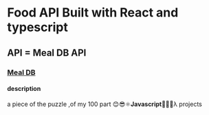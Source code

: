# Food API Built with React and typescript

## API = Meal DB API

<h3><a href="https://www.themealdb.com/api.php" target="_blank">Meal DB </a></h3>

#### description
a piece of the puzzle ,of my 100 part 😊😎⚛️**Javascript**🧘🏽‍♀️λ projects